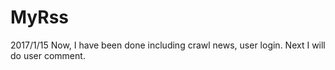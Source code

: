 # MyRss 
2017/1/15 Now, I have been done including crawl news, user login. Next I will do user comment.
